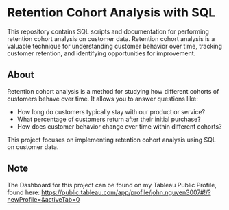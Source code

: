 # Retention Cohort Analysis with SQL

This repository contains SQL scripts and documentation for performing retention cohort analysis on customer data. Retention cohort analysis is a valuable technique for understanding customer behavior over time, tracking customer retention, and identifying opportunities for improvement.

## About

Retention cohort analysis is a method for studying how different cohorts of customers behave over time. It allows you to answer questions like:

- How long do customers typically stay with our product or service?
- What percentage of customers return after their initial purchase?
- How does customer behavior change over time within different cohorts?

This project focuses on implementing retention cohort analysis using SQL on customer data.

## Note

The Dashboard for this project can be found on my Tableau Public Profile, found here: https://public.tableau.com/app/profile/john.nguyen3007#!/?newProfile=&activeTab=0
